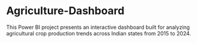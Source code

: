 # Agriculture-Dashboard
This Power BI project presents an interactive dashboard built for analyzing agricultural crop production trends across Indian states from 2015 to 2024.
